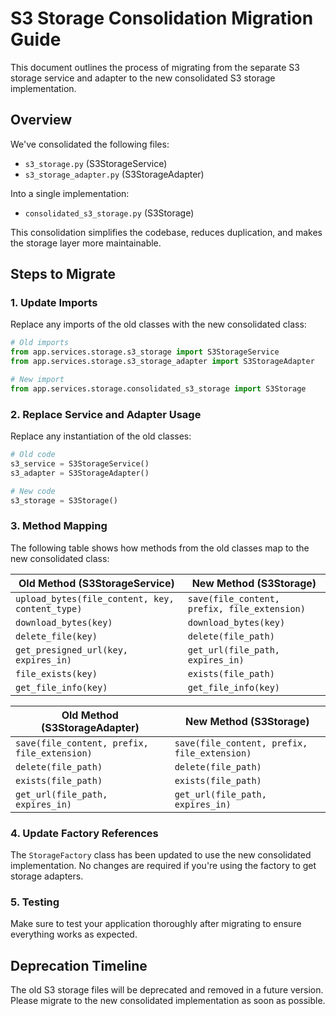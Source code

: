 # S3 Storage Consolidation Migration Guide

This document outlines the process of migrating from the separate S3 storage service and adapter to the new consolidated S3 storage implementation.

## Overview

We've consolidated the following files:
- `s3_storage.py` (S3StorageService)
- `s3_storage_adapter.py` (S3StorageAdapter)

Into a single implementation:
- `consolidated_s3_storage.py` (S3Storage)

This consolidation simplifies the codebase, reduces duplication, and makes the storage layer more maintainable.

## Steps to Migrate

### 1. Update Imports

Replace any imports of the old classes with the new consolidated class:

```python
# Old imports
from app.services.storage.s3_storage import S3StorageService
from app.services.storage.s3_storage_adapter import S3StorageAdapter

# New import
from app.services.storage.consolidated_s3_storage import S3Storage
```

### 2. Replace Service and Adapter Usage

Replace any instantiation of the old classes:

```python
# Old code
s3_service = S3StorageService()
s3_adapter = S3StorageAdapter()

# New code
s3_storage = S3Storage()
```

### 3. Method Mapping

The following table shows how methods from the old classes map to the new consolidated class:

| Old Method (S3StorageService) | New Method (S3Storage) |
|-------------------------------|------------------------|
| `upload_bytes(file_content, key, content_type)` | `save(file_content, prefix, file_extension)` |
| `download_bytes(key)` | `download_bytes(key)` |
| `delete_file(key)` | `delete(file_path)` |
| `get_presigned_url(key, expires_in)` | `get_url(file_path, expires_in)` |
| `file_exists(key)` | `exists(file_path)` |
| `get_file_info(key)` | `get_file_info(key)` |

| Old Method (S3StorageAdapter) | New Method (S3Storage) |
|-------------------------------|------------------------|
| `save(file_content, prefix, file_extension)` | `save(file_content, prefix, file_extension)` |
| `delete(file_path)` | `delete(file_path)` |
| `exists(file_path)` | `exists(file_path)` |
| `get_url(file_path, expires_in)` | `get_url(file_path, expires_in)` |

### 4. Update Factory References

The `StorageFactory` class has been updated to use the new consolidated implementation. No changes are required if you're using the factory to get storage adapters.

### 5. Testing

Make sure to test your application thoroughly after migrating to ensure everything works as expected.

## Deprecation Timeline

The old S3 storage files will be deprecated and removed in a future version. Please migrate to the new consolidated implementation as soon as possible.